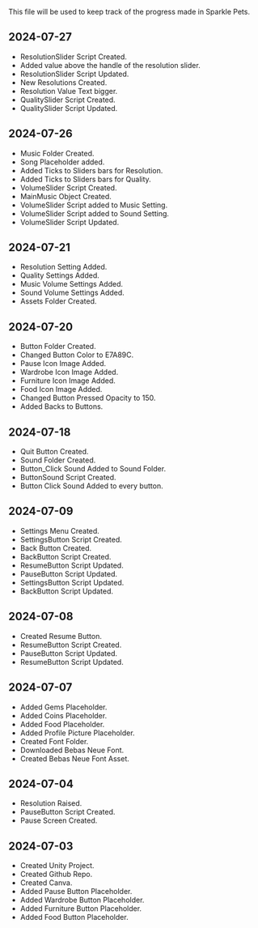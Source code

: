 This file will be used to keep track of the progress made in Sparkle Pets.

## 2024-07-27
* ResolutionSlider Script Created.
* Added value above the handle of the resolution slider.
* ResolutionSlider Script Updated.
* New Resolutions Created.
* Resolution Value Text bigger.
* QualitySlider Script Created.
* QualitySlider Script Updated.

## 2024-07-26
* Music Folder Created.
* Song Placeholder added.
* Added Ticks to Sliders bars for Resolution.
* Added Ticks to Sliders bars for Quality.
* VolumeSlider Script Created.
* MainMusic Object Created.
* VolumeSlider Script added to Music Setting.
* VolumeSlider Script added to Sound Setting.
* VolumeSlider Script Updated.

## 2024-07-21
* Resolution Setting Added.
* Quality Settings Added.
* Music Volume Settings Added.
* Sound Volume Settings Added.
* Assets Folder Created.

## 2024-07-20
* Button Folder Created.
* Changed Button Color to E7A89C.
* Pause Icon Image Added.
* Wardrobe Icon Image Added.
* Furniture Icon Image Added.
* Food Icon Image Added.
* Changed Button Pressed Opacity to 150.
* Added Backs to Buttons.

## 2024-07-18
* Quit Button Created.
* Sound Folder Created.
* Button_Click Sound Added to Sound Folder.
* ButtonSound Script Created.
* Button Click Sound Added to every button.

## 2024-07-09
* Settings Menu Created.
* SettingsButton Script Created.
* Back Button Created.
* BackButton Script Created.
* ResumeButton Script Updated.
* PauseButton Script Updated.
* SettingsButton Script Updated.
* BackButton Script Updated.

## 2024-07-08
* Created Resume Button.
* ResumeButton Script Created.
* PauseButton Script Updated.
* ResumeButton Script Updated.

## 2024-07-07
* Added Gems Placeholder.
* Added Coins Placeholder.
* Added Food Placeholder.
* Added Profile Picture Placeholder.
* Created Font Folder.
* Downloaded Bebas Neue Font.
* Created Bebas Neue Font Asset.

## 2024-07-04
* Resolution Raised.
* PauseButton Script Created.
* Pause Screen Created.

## 2024-07-03
* Created Unity Project.
* Created Github Repo.
* Created Canva.
* Added Pause Button Placeholder.
* Added Wardrobe Button Placeholder.
* Added Furniture Button Placeholder.
* Added Food Button Placeholder.
